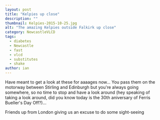 ```yaml
---
layout: post
title: "Kelpies up close"
description: ""
thumbnail: Kelpies-2015-10-25.jpg
alt: "The amazing Kelpies outside Falkirk up close"
category: NewcastleVLCD
tags:
  - diabetes
  - Newcastle
  - fast
  - vlcd
  - substitutes
  - shake
author: ian
---
```


Have meant to get a look at these for aaaages now... You pass them on the motorway between Stirling and Edinburgh but you're always going somewhere, so no time to stop and have a look around (hey speaking of taking a look around, did you know today is the 30th aniversary of Ferris Bueller's Day Off?)...

Friends up from London giving us an excuse to do some sight-seeing

